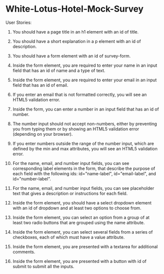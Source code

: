 # White-Lotus-Hotel-Mock-Survey

User Stories:

1.  You should have a page title in an h1 element with an id of title.

2.  You should have a short explanation in a p element with an id of description.

3.  You should have a form element with an id of survey-form.

4.  Inside the form element, you are required to enter your name in an input field that has an id of name and a type of text.

5.  Inside the form element, you are required to enter your email in an input field that has an id of email.

6.  If you enter an email that is not formatted correctly, you will see an HTML5 validation error.

7.  Inside the form, you can enter a number in an input field that has an id of number.

8.  The number input should not accept non-numbers, either by preventing you from typing them or by showing an HTML5 validation error (depending on your browser).

9.  If you enter numbers outside the range of the number input, which are defined by the min and max attributes, you will see an HTML5 validation error.

10. For the name, email, and number input fields, you can see corresponding label elements in the form, that describe the purpose of each field with the following ids: id="name-label", id="email-label", and id="number-label".

11. For the name, email, and number input fields, you can see placeholder text that gives a description or instructions for each field.

12. Inside the form element, you should have a select dropdown element with an id of dropdown and at least two options to choose from.

13. Inside the form element, you can select an option from a group of at least two radio buttons that are grouped using the name attribute.

14. Inside the form element, you can select several fields from a series of checkboxes, each of which must have a value attribute.

15. Inside the form element, you are presented with a textarea for additional comments.

16. Inside the form element, you are presented with a button with id of submit to submit all the inputs.
